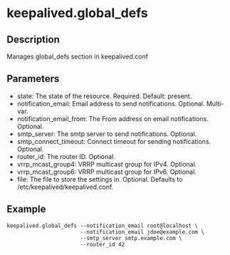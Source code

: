 # keepalived.global_defs

## Description

Manages global_defs section in keepalived.conf

## Parameters

* state: The state of the resource. Required. Default: present.
* notification_email: Email address to send notifications. Optional. Multi-var.
* notification_email_from: The From address on email notifications. Optional.
* smtp_server: The smtp server to send notifications. Optional.
* smtp_connect_timeout: Connect timeout for sending notifications. Optional.
* router_id: The router ID. Optional.
* vrrp_mcast_group4: VRRP multicast group for IPv4. Optional.
* vrrp_mcast_group6: VRRP multicast group for IPv6. Optional.
* file: The file to store the settings in. Optional. Defaults to /etc/keepalived/keepalived.conf.

## Example

```shell
keepalived.global_defs --notification_email root@localhost \
                       --notification_email jdoe@example.com \
                       --smtp_server smtp.example.com \
                       --router_id 42
```

